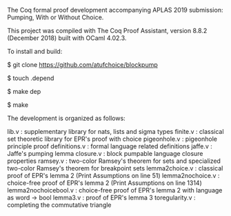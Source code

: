 The Coq formal proof development accompanying APLAS 2019 submission: Pumping, With or Without Choice.

This project was compiled with The Coq Proof Assistant, version 8.8.2 (December 2018) built with OCaml 4.02.3. 

To install and build: 

$ git clone https://github.com/atufchoice/blockpump

$ touch .depend

$ make dep

$ make

The development is organized as follows: 

lib.v : supplementary library for nats, lists and sigma types
finite.v : classical set theoretic library for EPR's proof with choice
pigeonhole.v : pigeonhole principle proof
definitions.v : formal language related definitions
jaffe.v : Jaffe's pumping lemma
closure.v : block pumpable language closure properties
ramsey.v : two-color Ramsey's theorem for sets and specialized two-color Ramsey's theorem for breakpoint sets
lemma2choice.v : classical proof of EPR's lemma 2 (Print Assumptions on line 51) 
lemma2nochoice.v : choice-free proof of EPR's lemma 2 (Print Assumptions on line 1314)
lemma2nochoicebool.v : choice-free proof of EPR's lemma 2 with language as word -> bool
lemma3.v : proof of EPR's lemma 3
toregularity.v : completing the commutative triangle 
